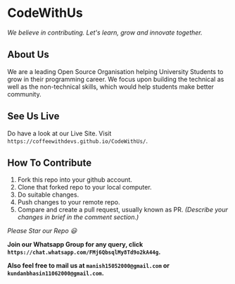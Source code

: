 # CodeWithUs

_We believe in contributing. Let's learn, grow and innovate together._

## About Us

We are a leading Open Source Organisation helping University Students to grow in their programming career. We focus upon building the technical as well as the non-technical skills, which would help students make better community.

## See Us Live

Do have a look at our Live Site. Visit `https://coffeewithdevs.github.io/CodeWithUs/`.

## How To Contribute

1. Fork this repo into your github account.
2. Clone that forked repo to your local computer.
3. Do suitable changes.
4. Push changes to your remote repo.
5. Compare and create a pull request, usually known as PR. _(Describe your changes in brief in the comment section.)_

_Please Star our Repo :smiley:_

**Join our Whatsapp Group for any query, click `https://chat.whatsapp.com/FMj6QbsqlMy8Td9o2kA44g`.**

**Also feel free to mail us at `manish15052000@gmail.com` or `kundanbhasin11062000@gmail.com`.**
